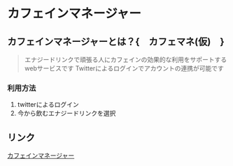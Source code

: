 カフェインマネージャー
=========================
カフェインマネージャーとは？{　カフェマネ(仮)　}
----------------------------------------------
>エナジードリンクで頑張る人にカフェインの効果的な利用をサポートするwebサービスです
>Twitterによるログインでアカウントの連携が可能です

### 利用方法
1. twitterによるログイン
2. 今から飲むエナジードリンクを選択



リンク
----------------------------------------------
[カフェインマネージャー](https://caffee171225.herokuapp.com/)

